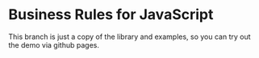 # Business Rules for JavaScript

This branch is just a copy of the library and examples, so you can try out the demo via github pages.
